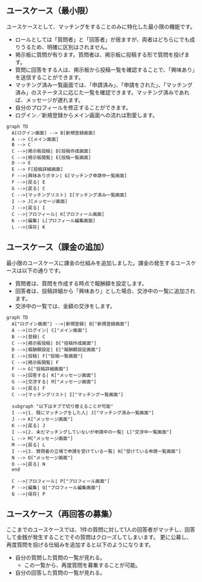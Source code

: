 ## ユースケース（最小限）

ユースケースとして、マッチングをすることのみに特化した最小限の機能です。

-   ロールとしては「質問者」と「回答者」が居ますが、両者はどちらにでも成りうるため、明確に区別はされません。
-   掲示板に質問が有ります。質問者は、掲示板に投稿する形で質問を投げます。
-   質問に回答をする人は、掲示板から投稿一覧を確認することで、「興味あり」を送信することができます。
-   マッチング済み一覧画面では、「申請済み」、「申請をされた」、「マッチング済み」のステータスに応じた一覧を確認できます。マッチング済みであれば、メッセージが遅れます。
-   自分のプロフィールを修正することができます。
-   ログイン／新規登録からメイン画面への流れは割愛します。

```mermaid
graph TD
  A[ログイン画面] --> B[新規登録画面]
  A --> C[メイン画面]
  B --> C
  C -->|掲示板投稿| D[投稿作成画面]
  C -->|掲示板閲覧| E[投稿一覧画面]
  D --> E
  E --> F[投稿詳細画面]
  F -->|興味ありボタン| G[マッチング申請中一覧画面]
  F -->|戻る| E
  G -->|戻る| C
  C -->|マッチングリスト| I[マッチング済み一覧画面]
  I --> J[メッセージ画面]
  J -->|戻る| I
  C -->|プロフィール| K[プロフィール画面]
  K -->|編集| L[プロフィール編集画面]
  L -->|保存| K
```

## ユースケース（課金の追加）

最小限のユースケースに課金の仕組みを追加しました。課金の発生するユースケースは以下の通りです。

-   質問者は、質問を作成する時点で報酬額を設定します。
-   回答者は、投稿詳細から「興味あり」とした場合、交渉中の一覧に追加されます。
-   交渉中の一覧では、金額の交渉をします。

```mermaid
graph TD
  A["ログイン画面"] -->|新規登録| B["新規登録画面"]
  A -->|ログイン| C["メイン画面"]
  B -->|登録| C
  C -->|掲示板投稿| D["投稿作成画面"]
  D -->|報酬額設定| E["報酬額設定画面"]
  E -->|投稿| F["投稿一覧画面"]
  C -->|掲示板閲覧| F
  F --> G["投稿詳細画面"]
  G -->|回答する| K["メッセージ画面"]
  G -->|交渉する| M["メッセージ画面"]
  G -->|戻る| F
  C -->|マッチングリスト| I["マッチング一覧画面"]

  subgraph "以下はタブで切り替えることが可能"
  I -->|1. 既にマッチングをした人| J["マッチング済み一覧画面"]
  J --> K["メッセージ画面"]
  K -->|戻る| J
  I -->|2. 未だマッチングしていないが申請中の一覧| L["交渉中一覧画面"]
  L --> M["メッセージ画面"]
  M -->|戻る| L
  I -->|3. 質問者の立場で申請を受けている一覧| N["受けている申請一覧画面"]
  N --> O["メッセージ画面"]
  O -->|戻る| N
  end

  C -->|プロフィール| P["プロフィール画面"]
  P -->|編集| Q["プロフィール編集画面"]
  Q -->|保存| P
```

## ユースケース（再回答の募集）

ここまでのユースケースでは、1件の質問に対して1人の回答者がマッチし、回答して金銭が発生することでその質問はクローズしてしまいます。
更に公募し、再度質問を投げる仕組みを追加すると以下のようになります。

-   自分の質問した質問の一覧が見れる。
    -   この一覧から、再度質問を募集することが可能。
-   自分の回答した質問の一覧が見れる。
